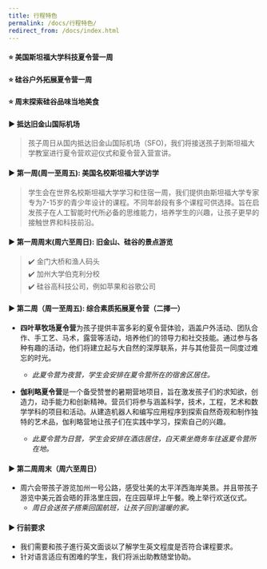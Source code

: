 ```yaml
---
title: 行程特色
permalink: /docs/行程特色/
redirect_from: /docs/index.html
---
```

#### ⭐️ 美国斯坦福大学科技夏令营一周 <br>
#### ⭐️ 硅谷户外拓展夏令营一周<br>
#### ⭐️ 周末探索硅谷品味当地美食<br>
#### ▶︎ 抵达旧金山国际机场
> 孩子周日从国内抵达旧金山国际机场（SFO)，我们将接送孩子到斯坦福大学教室进行夏令营欢迎仪式和夏令营入营宣讲。

#### ▶︎ 第一周(周一至周五): 美国名校斯坦福大学访学
> 学生会在世界名校斯坦福大学学习和住宿一周，我们提供由斯坦福大学专家专为7-15岁的青少年设计的课程。不同年龄段有多个课程可供选择。旨在启发孩子在人工智能时代所必备的思维能力，培养学生的兴趣，让孩子更早的接触世界和科技前沿。

#### ▶︎ 第一周周末(周六至周日): 旧金山、硅谷的景点游览
> ✔️ 金门大桥和渔人码头<br>
> ✔️ 加州大学伯克利分校<br>
> ✔️ 硅谷高科技公司，例如苹果和谷歌公司<br>

#### ▶︎ 第二周（周一至周五): 综合素质拓展夏令营（二擇一）
+ **四叶草牧场夏令营**为孩子提供丰富多彩的夏令营体验，涵盖户外活动、团队合作、手工艺、马术，露营等活动，培养他们的领导力和社交技能。通过参与各种有趣的活动，他们将建立起与大自然的深厚联系，并与其他营员一同度过难忘的时光。<br>
  + <em>此夏令营为夜营，学生会安排在夏令营所在的宿舍区居住。</em><br>

+ **伽利略夏令营**是一个备受赞誉的暑期营地项目，旨在激发孩子们的求知欲，创造力，动手能力和创新精神。营员们将参与涵盖科学，技术，工程，艺术和数学学科的项目和活动。从建造机器人和编写应用程序到探索自然奇观和制作独特的艺术品，伽利略营地让孩子们在实践中学习，探索自己的兴趣。<br>
  + <em>此夏令营为日营，学生会安排在酒店居住，白天乘坐商务车往返夏令营所在地。</em>



#### ▶︎ 第二周周末（周六至周日）
+ 周六会带孩子游览加州一号公路，感受壮美的太平洋西海岸美景。并且带孩子游览中美元首会晤的菲洛里庄园，在庄园草坪上午餐。晚上举行欢送仪式。
  + <em>周日会送孩子搭乘回国航班，让孩子回到温暖的家。</em>



#### ▶︎ 行前要求
+ 我们需要和孩子進行英文面谈以了解学生英文程度是否符合课程要求。
 + 针对语言适应有困难的学生，我们将派出助教随堂协助。
